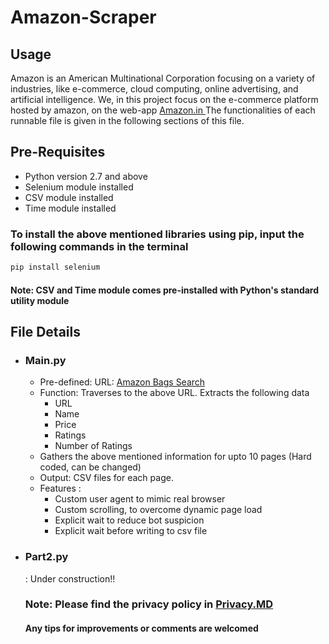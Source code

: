 # Amazon-Scraper

## Usage
<p>Amazon is an American Multinational Corporation focusing on a variety of industries, 
like e-commerce, cloud computing, online advertising, and artificial intelligence. We, in this project
focus on the e-commerce platform hosted by amazon, on the web-app <a href="amazon.in">Amazon.in </a> The functionalities of each runnable file is given in the following sections of this file.</p>

## Pre-Requisites
<ul>
<li>Python version 2.7 and above </li>
<li>Selenium module installed </li>
<li>CSV module installed </li>
<li>Time module installed </li>
</ul>

<h3>To install the above mentioned libraries using pip, input the following commands in the terminal </h3>

```bash
pip install selenium
```
<h4><b>Note</b>: CSV and Time module comes pre-installed with Python's standard utility module </h4>

## File Details

<ul>
<li><h3>Main.py</h3>
     <ul>
         <li>Pre-defined: URL: <a href="https://www.amazon.in/s?k=bags"> Amazon Bags Search </a></li>
         <li>Function: Traverses to the above URL. Extracts the following data 
            <ul>
            <li>URL</li>
            <li>Name</li>
            <li>Price</li>
            <li>Ratings</li>
            <li>Number of Ratings</li>
            </ul>
            </li>
         <li>Gathers the above mentioned information for upto 10 pages (Hard coded, can be changed)</li>
         <li>Output: CSV files for each page. </li>
         <li>Features : 
          <ul>
           <li>Custom user agent to mimic real browser </li>
           <li>Custom scrolling, to overcome dynamic page load </li>
           <li>Explicit wait to reduce bot suspicion </li>
           <li>Explicit wait before writing to csv file </li>
          </ul>
         </li>
        </ul>
</li>
<li><h3>Part2.py</h3>: Under construction!!</li>

### Note: Please find the privacy policy in <a href="Privacy.MD"> Privacy.MD </a>

<h4>Any tips for improvements or comments are welcomed</h4>